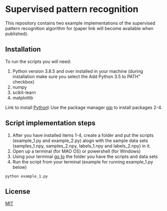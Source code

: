 # Supervised pattern recognition 

This repository contains two example implementations of the supervised pattern recognition algorithm for (paper link will become available when published).

## Installation
To run the scripts you will need:
1) Python version 3.8.5 and over installed in your machine (during installation make sure you select the Add Python 3.5 to PATH" checkbox)
2) numpy
3) scikit-learn
4) matplotlib

Link to install [Python](https://www.python.org/)\ 
Use the package manager [pip](https://docs.python.org/3/installing/index.html) to install packages 2-4.

## Script implementation steps
1) After you have installed items 1-4, create a folder and put the scripts (example_1.py and example_2.py) alogn with the sample data sets (samples_1.npy, samples_2.npy, labels_1.npy and labels_2.npy) in it.
2) Open up a terminal (for MAO OS) or powershell (for Windows)
3) Using your terminal [go to](http://modulesunraveled.com/command-line-beginners/moving-and-out-directories-cd-command) the folder you have the scripts and data sets
4) Run the script from your terminal (example for running example_1.py below)

```
python example_1.py
```

## License
[MIT](https://choosealicense.com/licenses/mit/)
